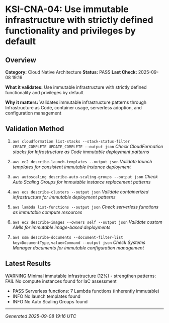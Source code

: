 # KSI-CNA-04: Use immutable infrastructure with strictly defined functionality and privileges by default

## Overview

**Category:** Cloud Native Architecture
**Status:** PASS
**Last Check:** 2025-09-08 19:16

**What it validates:** Use immutable infrastructure with strictly defined functionality and privileges by default

**Why it matters:** Validates immutable infrastructure patterns through Infrastructure as Code, container usage, serverless adoption, and configuration management

## Validation Method

1. `aws cloudformation list-stacks --stack-status-filter CREATE_COMPLETE UPDATE_COMPLETE --output json`
   *Check CloudFormation stacks for Infrastructure as Code immutable deployment patterns*

2. `aws ec2 describe-launch-templates --output json`
   *Validate launch templates for consistent immutable instance deployment*

3. `aws autoscaling describe-auto-scaling-groups --output json`
   *Check Auto Scaling Groups for immutable instance replacement patterns*

4. `aws ecs describe-clusters --output json`
   *Validate containerized infrastructure for immutable deployment patterns*

5. `aws lambda list-functions --output json`
   *Check serverless functions as immutable compute resources*

6. `aws ec2 describe-images --owners self --output json`
   *Validate custom AMIs for immutable image-based deployments*

7. `aws ssm describe-documents --document-filter-list key=DocumentType,value=Command --output json`
   *Check Systems Manager documents for immutable configuration management*

## Latest Results

WARNING Minimal immutable infrastructure (12%) - strengthen patterns: FAIL No compute instances found for IaC assessment
- PASS Serverless functions: 7 Lambda functions (inherently immutable)
- INFO No launch templates found
- INFO No Auto Scaling Groups found

---
*Generated 2025-09-08 19:16 UTC*